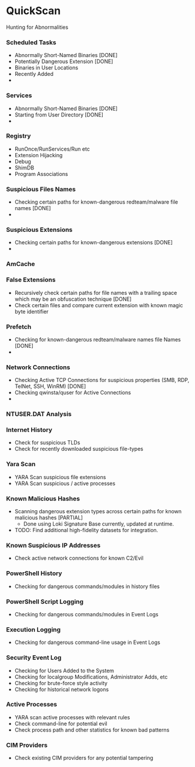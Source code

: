 # QuickScan
 Hunting for Abnormalities

### Scheduled Tasks
* Abnormally Short-Named Binaries [DONE]
* Potentially Dangerous Extension [DONE]
* Binaries in User Locations
* Recently Added
* 

### Services
* Abnormally Short-Named Binaries [DONE]
* Starting from User Directory [DONE]
* 

### Registry
* RunOnce/RunServices/Run etc
* Extension Hijacking
* Debug
* ShimDB
* Program Associations

### Suspicious Files Names
* Checking certain paths for known-dangerous redteam/malware file names [DONE]
*

### Suspicious Extensions
* Checking certain paths for known-dangerous extensions [DONE]
*

### AmCache 

### False Extensions
* Recursively check certain paths for file names with a trailing space which may be an obfuscation technique [DONE]
* Check certain files and compare current extension with known magic byte identifier

### Prefetch
* Checking for known-dangerous redteam/malware names file Names [DONE]
* 

### Network Connections
* Checking Active TCP Connections for suspicious properties (SMB, RDP, TelNet, SSH, WinRM) [DONE]
* Checking qwinsta/quser for Active Connections
* 

### NTUSER.DAT Analysis

### Internet History
* Check for suspicious TLDs
* Check for recently downloaded suspicious file-types

### Yara Scan
* YARA Scan suspicious file extensions
* YARA Scan suspicious / active processes

### Known Malicious Hashes
* Scanning dangerous extension types across certain paths for known malicious hashes [PARTIAL]
  * Done using Loki Signature Base currently, updated at runtime.
* TODO: Find additional high-fidelity datasets for integration.

### Known Suspicious IP Addresses
* Check active network connections for known C2/Evil

### PowerShell History
* Checking for dangerous commands/modules in history files

### PowerShell Script Logging
* Checking for dangerous commands/modules in Event Logs

### Execution Logging
* Checking for dangerous command-line usage in Event Logs

### Security Event Log
* Checking for Users Added to the System
* Checking for localgroup Modifications, Administrator Adds, etc
* Checking for brute-force style activity
* Checking for historical network logons

### Active Processes
* YARA scan active processes with relevant rules
* Check command-line for potential evil
* Check process path and other statistics for known bad patterns

### CIM Providers
* Check existing CIM providers for any potential tampering





